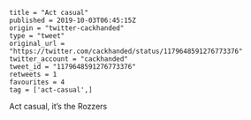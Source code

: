 ```
title = "Act casual"
published = 2019-10-03T06:45:15Z
origin = "twitter-cackhanded"
type = "tweet"
original_url = "https://twitter.com/cackhanded/status/1179648591276773376"
twitter_account = "cackhanded"
tweet_id = "1179648591276773376"
retweets = 1
favourites = 4
tag = ['act-casual',]
```

Act casual, it’s the Rozzers

<p class='image'><img src='https://mnf.m17s.net/2019/10/03/EF70HUcWsAEWRp0.jpg' alt=''></p>

